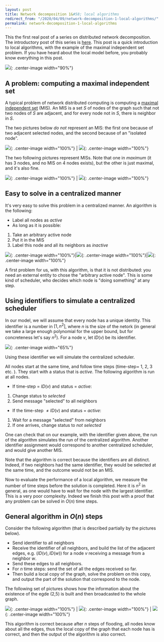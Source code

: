 ```yaml
---
layout: post
title: Network decomposition 1&#58; local algorithms
redirect_from: "/2020/04/09/network-decomposition-1-local-algorithms/"
permalink: network-decomposition-1-local-algorithms
---
```


This the first real post of a series on distributed network decomposition. 
The introductory post of this series is 
[here](https://discrete-notes.github.io/network-decomposition-0). 
This post is a quick introduction to local algorithms, with the example of the
maximal independent set problem. If you have heard about the local model before, 
you probably know everything in this post. 

![](assets/caravane-2.jpg){: .center-image width="90%"}

## A problem&#58; computing a maximal independent set
A typical problem of network distributed computing is computing a 
[maximal independent set](https://en.wikipedia.org/wiki/Maximal_independent_set)
(MIS). An MIS is a set $S$ of nodes of the graph such that not two nodes of $S$
are adjacent, and for every node not in $S$, there is neighbor in $S$.

The two pictures below *do not* represent an MIS: the first one 
because of two adjacent selected nodes, and the second because of an "isolated node". 

![](assets/MIS-arete.png){: .center-image width="100%"} | ![](assets/MIS-noeud.png){: .center-image width="100%"}

The two following pictures represent MISs. Note that one in *maximum* (it has 3 
nodes, and no MIS on 4 nodes exists), but the other is just maximal, and it's 
also fine.

![](assets/MIS-maxi.png){: .center-image width="100%"} | ![](assets/MIS-pas-maxi.png){: .center-image width="100%"}


## Easy to solve in a centralized manner

It's very easy to solve this problem in a centralized manner. 
An algorithm is the following:

* Label all nodes as *active*
* As long as it is possible: 

1. Take an arbitrary active node
2. Put it in the MIS 
3. Label this node and all its neighbors as *inactive*

![](assets/MIS-seq-1.png){: .center-image width="100%"}|![](assets/MIS-seq-2.png){: .center-image width="100%"}|![](assets/MIS-seq-3.png){: .center-image width="100%"}

A first problem for us, with this algorithm, is that it is not distributed: you
need an external entity to chose the "arbitrary active node". This is some kind 
of scheduler, who decides which node is "doing something" at any step. 

## Using identifiers to simulate a centralized scheduler

In our model, we will assume that every node has a unique identity. This 
identifier is a number in $[1,n^2]$, where $n$ is the size of the netork 
(in general we take a large enough 
polynomial for the upper bound, but for concreteness let's say $n^2$). 
For a node $v$, let $ID(v)$ be its identifier. 

![](assets/MIS-ID.png){: .center-image width="65%"}

Using these identifier we will simulate the centralized scheduler. 

All nodes start at the same time, and follow time steps (time-step= 1, 2, 3 etc. ).
They start with a status that is *active*.
The following algorithm is run at all nodes. 

* If time-step = $ID(v)$ and status = *active*:

1. Change status to *selected*
2. Send message "selected" to all neighbors

* If the time-step $\neq ID(v)$ and status = *active*:

1. Wait for a message "selected" from neighbors
2. If one arrives, change status to *not selected*

One can check that on our example, with the identifier given above, the run of 
the algorithm simulates the run of the centralized algorithm. Another identifier 
assignment would correspond to another centralized scheduler, and would give 
another MIS.

Note that the algorithm is correct because the identifiers are all distinct. 
Indeed, if two neighbors had the same identifier, they would be selected at the 
same time, and the outcome would not be an MIS.

Now to evaluate the performance of a local algorithm, we measure the number of 
time steps before the solution is completed. Here it is $n^2$ in general, as 
one would have to wait for the node with the largest identifier. 
This is a very poor complexity. Indeed we finish this post with a proof that any
problem can be solved in $O(n)$ time steps.

## General algorithm in $O(n)$ steps

Consider the following algorithm (that is described partially by the pictures 
below).

* Send identifier to all neighbors
* Receive the identifier of all neighbors, and build the list of the adjacent 
edges, e.g. $(ID(v),ID(w))$ for a node $v$ receiving a message from a neighbor 
$w$.
* Send these edges to all neighbors.
* For $n$ time steps: send the set of all the edges received so far.
* Then build a local copy of the graph, solve the problem on this copy, and 
output the part of the solution that correspond to the node.

The following set of pictures shows how the information about the existence of
the egde (2,5) is built and then broadcasted to the whole graph.

![](assets/flooding-1.png){: .center-image width="100%"} | ![](assets/flooding-2.png){: .center-image width="100%"} | ![](assets/flooding-3.png){: .center-image width="100%"}

This algorithm is correct because after $n$ steps of flooding, all nodes know 
about all the edges, thus the local copy of the graph that each node has is 
correct, and then the output of the algorithm is also correct. 
 



